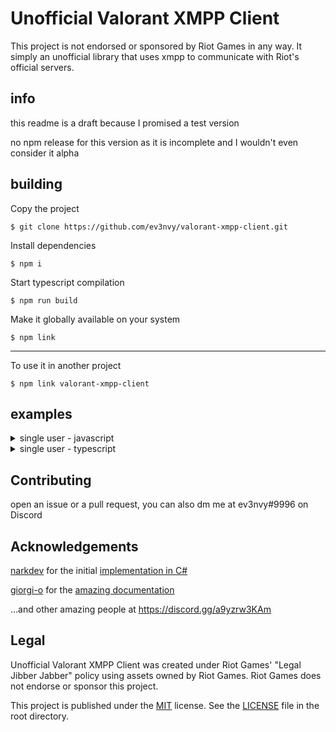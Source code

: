 # Unofficial Valorant XMPP Client

This project is not endorsed or sponsored by Riot Games in any way. It simply an unofficial library that uses xmpp to communicate with Riot's official servers.

## info

this readme is a draft because I promised a test version

no npm release for this version as it is incomplete and I wouldn't even consider it alpha

## building

Copy the project
```console
$ git clone https://github.com/ev3nvy/valorant-xmpp-client.git
```

Install dependencies
```console
$ npm i
```

Start typescript compilation
```console
$ npm run build
```

Make it globally available on your system
```console
$ npm link
```
---

To use it in another project
```console
$ npm link valorant-xmpp-client
```

## examples

<details>
<summary>single user - javascript</summary>
  
```node
const { Builders, ValorantXmppClient } = require('valorant-xmpp-client');

const { PresenceBuilder, KeystonePresenceBuilder, ValorantPresenceBuilder } = Builders;

const xmppClient = new ValorantXmppClient();

xmppClient.presence = new PresenceBuilder()
    .addKeystonePresence(new KeystonePresenceBuilder())
    .addValorantPresence(new ValorantPresenceBuilder());

xmppClient.once('ready', () => {
    console.log('ready');
});

xmppClient.on('presence', (data) => {
    console.log(data);
});

xmppClient.on('error', (error) => {
    console.log(error);
});

// xmppClient.login({ username: '', password: '' });
// xmppClient.login({ accessToken: '' });
xmppClient.login({ ssidCookie: '' });
```
</details>

<details>
<summary>single user - typescript</summary>
  
```node
import { Builders, ValorantXmppClient } from 'valorant-xmpp-client';

const { PresenceBuilder, KeystonePresenceBuilder, ValorantPresenceBuilder } = Builders;

const xmppClient = new ValorantXmppClient();

xmppClient.presence = new PresenceBuilder()
    .addKeystonePresence(new KeystonePresenceBuilder())
    .addValorantPresence(new ValorantPresenceBuilder());

xmppClient.once('ready', () => {
    console.log('ready');
});

xmppClient.on('presence', (data) => {
    console.log(data);
});

xmppClient.on('error', (error) => {
    console.log(error);
});

// xmppClient.login({ username: '', password: '' });
// xmppClient.login({ accessToken: '' });
xmppClient.login({ ssidCookie: '' });
```
</details>

## Contributing

open an issue or a pull request, you can also dm me at ev3nvy#9996 on Discord

## Acknowledgements

[narkdev](https://github.com/narkdev) for the initial [implementation in C#](https://github.com/narkdev/ValorantSharp)

[giorgi-o](https://github.com/giorgi-o) for the [amazing documentation](https://github.com/giorgi-o/CrossPlatformPlaying/wiki/Riot-Games)

...and other amazing people at https://discord.gg/a9yzrw3KAm

## Legal

Unofficial Valorant XMPP Client was created under Riot Games' "Legal Jibber Jabber" policy using assets owned by Riot Games.  Riot Games does not endorse or sponsor this project.

This project is published under the [MIT](https://opensource.org/licenses/MIT) license. See the [LICENSE](https://github.com/ev3nvy/valorant-xmpp-client/blob/master/LICENSE) file in the root directory.